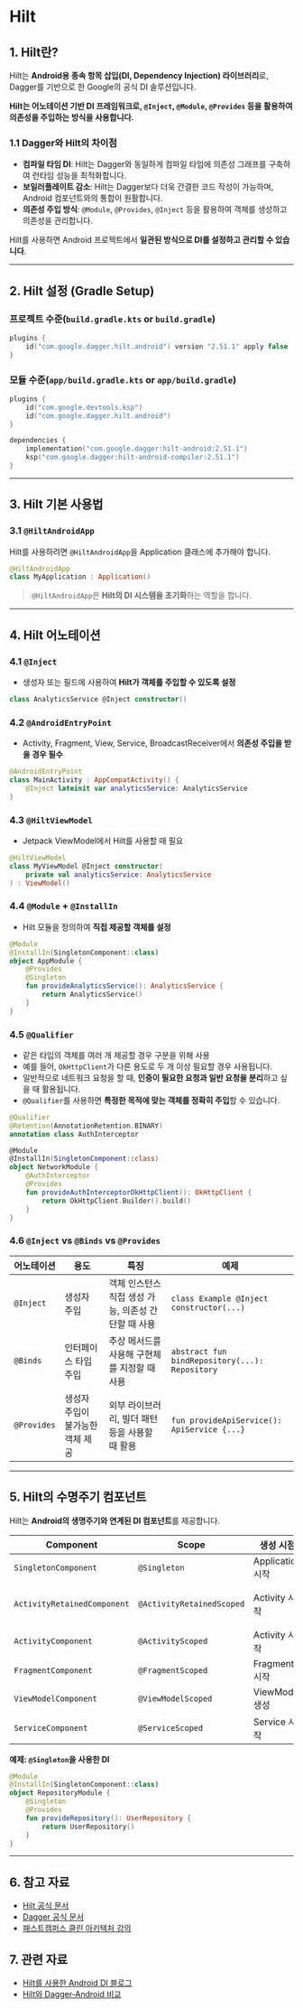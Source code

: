 # Hilt

## 1. Hilt란?
Hilt는 **Android용 종속 항목 삽입(DI, Dependency Injection) 라이브러리**로, Dagger를 기반으로 한 Google의 공식 DI 솔루션입니다. 

**Hilt는 어노테이션 기반 DI 프레임워크로, `@Inject`, `@Module`, `@Provides` 등을 활용하여 의존성을 주입하는 방식을 사용합니다.**

### 1.1 Dagger와 Hilt의 차이점
- **컴파일 타임 DI**: Hilt는 Dagger와 동일하게 컴파일 타임에 의존성 그래프를 구축하여 런타임 성능을 최적화합니다.
- **보일러플레이트 감소**: Hilt는 Dagger보다 더욱 간결한 코드 작성이 가능하며, Android 컴포넌트와의 통합이 원활합니다.
- **의존성 주입 방식**: `@Module`, `@Provides`, `@Inject` 등을 활용하여 객체를 생성하고 의존성을 관리합니다.

Hilt를 사용하면 Android 프로젝트에서 **일관된 방식으로 DI를 설정하고 관리할 수 있습니다**.

---

## 2. Hilt 설정 (Gradle Setup)
### 프로젝트 수준(`build.gradle.kts` or `build.gradle`)
```kotlin
plugins {
    id("com.google.dagger.hilt.android") version "2.51.1" apply false
}
```

### 모듈 수준(`app/build.gradle.kts` or `app/build.gradle`)
```kotlin
plugins {
    id("com.google.devtools.ksp")
    id("com.google.dagger.hilt.android")
}

dependencies {
    implementation("com.google.dagger:hilt-android:2.51.1")
    ksp("com.google.dagger:hilt-android-compiler:2.51.1")
}

```

---

## 3. Hilt 기본 사용법

### 3.1 `@HiltAndroidApp`
Hilt를 사용하려면 `@HiltAndroidApp`을 Application 클래스에 추가해야 합니다. 
```kotlin
@HiltAndroidApp
class MyApplication : Application()
```
> `@HiltAndroidApp`은 **Hilt의 DI 시스템을 초기화**하는 역할을 합니다.

---

## 4. Hilt 어노테이션

### 4.1 `@Inject`
- 생성자 또는 필드에 사용하여 **Hilt가 객체를 주입할 수 있도록 설정**
```kotlin
class AnalyticsService @Inject constructor()
```

### 4.2 `@AndroidEntryPoint`
- Activity, Fragment, View, Service, BroadcastReceiver에서 **의존성 주입을 받을 경우 필수**
```kotlin
@AndroidEntryPoint
class MainActivity : AppCompatActivity() {
    @Inject lateinit var analyticsService: AnalyticsService
}
```

### 4.3 `@HiltViewModel`
- Jetpack ViewModel에서 Hilt를 사용할 때 필요
```kotlin
@HiltViewModel
class MyViewModel @Inject constructor(
    private val analyticsService: AnalyticsService
) : ViewModel()
```

### 4.4 `@Module` + `@InstallIn`
- Hilt 모듈을 정의하여 **직접 제공할 객체를 설정**
```kotlin
@Module
@InstallIn(SingletonComponent::class)
object AppModule {
    @Provides
    @Singleton
    fun provideAnalyticsService(): AnalyticsService {
        return AnalyticsService()
    }
}
```

### 4.5 `@Qualifier`
- 같은 타입의 객체를 여러 개 제공할 경우 구분을 위해 사용
- 예를 들어, `OkHttpClient`가 다른 용도로 두 개 이상 필요할 경우 사용됩니다.
- 일반적으로 네트워크 요청을 할 때, **인증이 필요한 요청과 일반 요청을 분리**하고 싶을 때 활용됩니다.
- `@Qualifier`를 사용하면 **특정한 목적에 맞는 객체를 정확히 주입**할 수 있습니다.
```kotlin
@Qualifier
@Retention(AnnotationRetention.BINARY)
annotation class AuthInterceptor

@Module
@InstallIn(SingletonComponent::class)
object NetworkModule {
    @AuthInterceptor
    @Provides
    fun provideAuthInterceptorOkHttpClient(): OkHttpClient {
        return OkHttpClient.Builder().build()
    }
}
```

### 4.6 `@Inject` vs `@Binds` vs `@Provides`
| 어노테이션 | 용도 | 특징 | 예제 |
|------------|------|------|------|
| `@Inject` | 생성자 주입 | 객체 인스턴스 직접 생성 가능, 의존성 간단할 때 사용 | `class Example @Inject constructor(...)` |
| `@Binds` | 인터페이스 타입 주입 | 추상 메서드를 사용해 구현체를 지정할 때 사용 | `abstract fun bindRepository(...): Repository` |
| `@Provides` | 생성자 주입이 불가능한 객체 제공 | 외부 라이브러리, 빌더 패턴 등을 사용할 때 활용 | `fun provideApiService(): ApiService {...}` |

---

## 5. Hilt의 수명주기 컴포넌트
Hilt는 **Android의 생명주기와 연계된 DI 컴포넌트**를 제공합니다.

| Component                 | Scope                    | 생성 시점         | 소멸 시점        |
|---------------------------|--------------------------|--------------------|-----------------|
| `SingletonComponent`      | `@Singleton`             | Application 시작  | Application 종료|
| `ActivityRetainedComponent` | `@ActivityRetainedScoped` | Activity 시작 | Activity 종료 (config 유지) |
| `ActivityComponent`       | `@ActivityScoped`       | Activity 시작      | Activity 종료   |
| `FragmentComponent`       | `@FragmentScoped`       | Fragment 시작      | Fragment 종료   |
| `ViewModelComponent`      | `@ViewModelScoped`      | ViewModel 생성     | ViewModel 종료  |
| `ServiceComponent`        | `@ServiceScoped`        | Service 시작       | Service 종료    |

**예제: `@Singleton`을 사용한 DI**
```kotlin
@Module
@InstallIn(SingletonComponent::class)
object RepositoryModule {
    @Singleton
    @Provides
    fun provideRepository(): UserRepository {
        return UserRepository()
    }
}
```

---

## 6. 참고 자료
- [Hilt 공식 문서](https://developer.android.com/training/dependency-injection/hilt-android?hl=ko)
- [Dagger 공식 문서](https://dagger.dev/dev-guide/)
- [패스트캠퍼스 클린 아키텍처 강의](https://fastcampus.co.kr/dev_online_clean)

## 7. 관련 자료
- [Hilt를 사용한 Android DI 블로그](https://hyperconnect.github.io/2020/07/28/android-dagger-hilt.html)
- [Hilt와 Dagger-Android 비교](https://proandroiddev.com/exploring-dagger-hilt-and-what-s-main-differences-from-dagger-android-84a46e775b1a)

